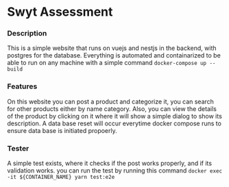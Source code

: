 # Swyt Assessment
### Description
This is a simple website that runs on vuejs and nestjs in the backend, with postgres for the database.
Everything is automated and containarized to be able to run on any machine with a simple command
```docker-compose up --build```

### Features
On this website you can post a product and categorize it, you can search for other products either by name category.
Also, you can view the details of the product by clicking on it where it will show a simple dialog to show its description.
A data base reset will occur everytime docker compose runs to ensure data base is initiated propoerly.

### Tester
A simple test exists, where it checks if the post works properly, and if its validation works.
you can run the test by running this command ```docker exec -it ${CONTAINER_NAME} yarn test:e2e```
